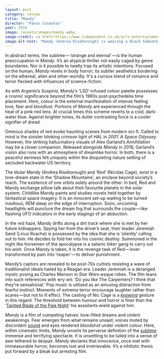 ```yaml
---
layout: post
category: review
title: "Mandy"
director: "Panos Cosmatos"
year: 2018
image: /assets/images/mandy.webp
image-credit: <a href="https://www.independent.co.uk/arts-entertainment/films/reviews/mandy-film-review-nicolas-cage-nic-horror-movie-cast-a8578101.html">RLJE Films</a>
image-alt-text: "Mandy (Andrea Riseborough) is wearing a Black Sabbath T-shirt and staring into the distance. She is carrying a book and holds a cigarette between her fingers."
---
```


In abstract terms, the sublime — ‘strange and eternal’ — is the human preoccupation in _Mandy_. It’s an atypical thriller not easily caged by genre boundaries. Nor is it possible to neatly trap its artistic intentions. Focused on the human, _Mandy_ revels in body horror; its subtler aesthetics bordering on the ethereal, alien and other-worldly. It's a curious blend of romance and terror flecked with influences of science-fiction.

As with Argento’s _Suspiria_, _Mandy’s_ ‘LSD’-infused colour palette possesses a cosmic significance beyond the film’s 1980s post-psychedelia time placement. Here, colour is the external manifestation of intense feeling: love, fear and bloodlust. Portions of _Mandy_ are experienced through the heat of a pink-red lens. At crucial times this scheme reverts to a cold, dark-water blue. Against brighter tones, its duller contrasting force is a cooler signifier of dread.

Ominous shades of red evoke haunting scenes from modern sci-fi. Called to mind is the sinister blinking crimson light of HAL in _2001: A Space Odyssey._ However, the striking hallucinatory visuals of Alex Garland’s _Annihilation_ may be a closer companion. Released alongside _Mandy_ in 2018, Garland’s vision also runs with an atmosphere of dreamlike horror. In both, there is a peaceful eeriness felt uniquely within the disquieting nature setting of secluded backwater US territory.

The titular Mandy (Andrea Riseborough) and ‘Red’ (Nicolas Cage), exist in a love-dream state in the ‘Shadow Mountains’, an enclave beyond society’s reach. The existence of one orbits solely around the other. In bed, Red and Mandy exchange pillow talk about their favourite planets in the solar system. Childlike Mandy paints and studies novels held together by fantastical space imagery. It is an innocent set-up waiting to be turned insidious; REM sleep on the edge of interruption. Soon, oncoming headlights will puncture the dream fog that surrounds the couple — like flashing UFO indicators in the early stagings of an abduction.

In the red haze, Mandy drifts along a dirt track where she is met by her future kidnappers. Spying her from the driver’s seat, their leader Jeremiah Sand (Linus Roache) is possessed by the idea that she is ‘silently’ calling out to him. He decides to fold her into his cosmic destiny. Summoned in the night like horsemen of the apocalypse is a satanic biker gang to carry out his wish. Once Mandy is taken, it is the revenge task of Red — lover transformed by pain into ‘reaper’ — to deliver punishment.

Mandy’s captors are revealed to be post-70s cultists resisting a wave of traditionalist ideals hailed by a Reagan era.
 Leader Jeremiah is a deranged mystic posing as Charles Manson in _Star Wars_-esque robes.
 The film leans into such references with wry wit: ‘Do you like The Carpenters? I think that they’re sensational.’
 Pop music is utilised as an amusing distraction from fearful instinct. Moments of extreme terror encourage laughter rather than scares — but not to ill effect. 
The casting of Nic Cage is a [_knowing_](https://en.wikipedia.org/wiki/Knowing_%28film%29) gesture in this regard.
 The threshold between humour and horror is finer than the ‘[Tainted Blade of the Pale Night](https://www.youtube.com/watch?v=oQvl6d7WcI0&ab_channel=RepairerofReputations-Topic)’ his assailants wield against him.

_Mandy_ is a film of competing halves: love-filled dreams and violent awakenings. Fear emerges from what remains unsaid; voices muted by discordant [sound](https://www.youtube.com/watch?v=axgd9g0RgEA&ab_channel=J%C3%B3hannJ%C3%B3hannsson-Topic) and eyes rendered bloodshot under violent colour. Here, within cinematic limits, _Mandy_ unveils its perverse definition of the [sublime](https://en.wikipedia.org/wiki/Sublime_%28philosophy%29): immense and terrifying spectacle. It is unsettling to be lulled into a sense of awe tethered to despair. _Mandy_ declares that innocence, once met with immeasurable horror, becomes lost and irretrievable. It’s a nihilistic thesis put forward by a bleak but arresting film.

